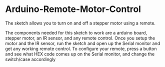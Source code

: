 # Arduino-Remote-Motor-Control
The sketch allows you to turn on and off a stepper motor using a remote.

The components needed for this sketch to work are a arduino board, stepper motor, an IR sensor, and any remote control.
Once you setup the motor and the IR sensor, run the sketch and open up the Serial monitor and get any working remote control.
To configure your remote, press a button and see what HEX code comes up on the Serial monitor, and change the switch/case accordingly


